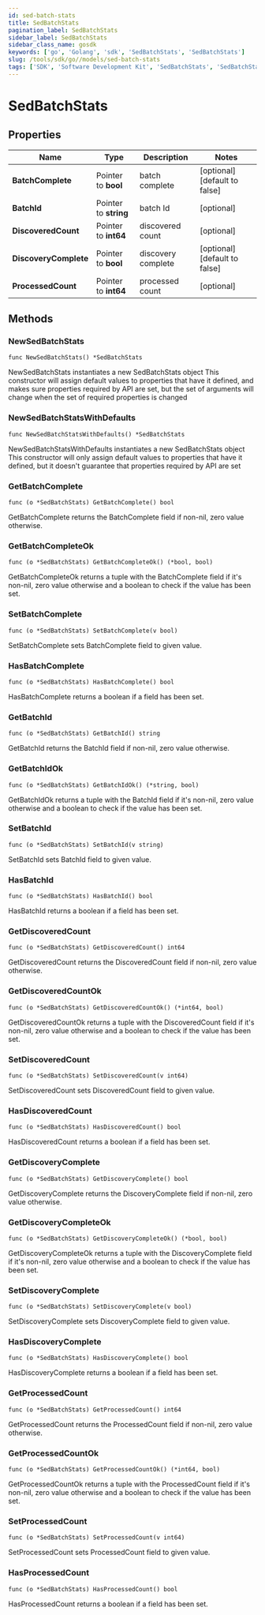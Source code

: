 ```yaml
---
id: sed-batch-stats
title: SedBatchStats
pagination_label: SedBatchStats
sidebar_label: SedBatchStats
sidebar_class_name: gosdk
keywords: ['go', 'Golang', 'sdk', 'SedBatchStats', 'SedBatchStats'] 
slug: /tools/sdk/go//models/sed-batch-stats
tags: ['SDK', 'Software Development Kit', 'SedBatchStats', 'SedBatchStats']
---
```


# SedBatchStats

## Properties

Name | Type | Description | Notes
------------ | ------------- | ------------- | -------------
**BatchComplete** | Pointer to **bool** | batch complete | [optional] [default to false]
**BatchId** | Pointer to **string** | batch Id | [optional] 
**DiscoveredCount** | Pointer to **int64** | discovered count | [optional] 
**DiscoveryComplete** | Pointer to **bool** | discovery complete | [optional] [default to false]
**ProcessedCount** | Pointer to **int64** | processed count | [optional] 

## Methods

### NewSedBatchStats

`func NewSedBatchStats() *SedBatchStats`

NewSedBatchStats instantiates a new SedBatchStats object
This constructor will assign default values to properties that have it defined,
and makes sure properties required by API are set, but the set of arguments
will change when the set of required properties is changed

### NewSedBatchStatsWithDefaults

`func NewSedBatchStatsWithDefaults() *SedBatchStats`

NewSedBatchStatsWithDefaults instantiates a new SedBatchStats object
This constructor will only assign default values to properties that have it defined,
but it doesn't guarantee that properties required by API are set

### GetBatchComplete

`func (o *SedBatchStats) GetBatchComplete() bool`

GetBatchComplete returns the BatchComplete field if non-nil, zero value otherwise.

### GetBatchCompleteOk

`func (o *SedBatchStats) GetBatchCompleteOk() (*bool, bool)`

GetBatchCompleteOk returns a tuple with the BatchComplete field if it's non-nil, zero value otherwise
and a boolean to check if the value has been set.

### SetBatchComplete

`func (o *SedBatchStats) SetBatchComplete(v bool)`

SetBatchComplete sets BatchComplete field to given value.

### HasBatchComplete

`func (o *SedBatchStats) HasBatchComplete() bool`

HasBatchComplete returns a boolean if a field has been set.

### GetBatchId

`func (o *SedBatchStats) GetBatchId() string`

GetBatchId returns the BatchId field if non-nil, zero value otherwise.

### GetBatchIdOk

`func (o *SedBatchStats) GetBatchIdOk() (*string, bool)`

GetBatchIdOk returns a tuple with the BatchId field if it's non-nil, zero value otherwise
and a boolean to check if the value has been set.

### SetBatchId

`func (o *SedBatchStats) SetBatchId(v string)`

SetBatchId sets BatchId field to given value.

### HasBatchId

`func (o *SedBatchStats) HasBatchId() bool`

HasBatchId returns a boolean if a field has been set.

### GetDiscoveredCount

`func (o *SedBatchStats) GetDiscoveredCount() int64`

GetDiscoveredCount returns the DiscoveredCount field if non-nil, zero value otherwise.

### GetDiscoveredCountOk

`func (o *SedBatchStats) GetDiscoveredCountOk() (*int64, bool)`

GetDiscoveredCountOk returns a tuple with the DiscoveredCount field if it's non-nil, zero value otherwise
and a boolean to check if the value has been set.

### SetDiscoveredCount

`func (o *SedBatchStats) SetDiscoveredCount(v int64)`

SetDiscoveredCount sets DiscoveredCount field to given value.

### HasDiscoveredCount

`func (o *SedBatchStats) HasDiscoveredCount() bool`

HasDiscoveredCount returns a boolean if a field has been set.

### GetDiscoveryComplete

`func (o *SedBatchStats) GetDiscoveryComplete() bool`

GetDiscoveryComplete returns the DiscoveryComplete field if non-nil, zero value otherwise.

### GetDiscoveryCompleteOk

`func (o *SedBatchStats) GetDiscoveryCompleteOk() (*bool, bool)`

GetDiscoveryCompleteOk returns a tuple with the DiscoveryComplete field if it's non-nil, zero value otherwise
and a boolean to check if the value has been set.

### SetDiscoveryComplete

`func (o *SedBatchStats) SetDiscoveryComplete(v bool)`

SetDiscoveryComplete sets DiscoveryComplete field to given value.

### HasDiscoveryComplete

`func (o *SedBatchStats) HasDiscoveryComplete() bool`

HasDiscoveryComplete returns a boolean if a field has been set.

### GetProcessedCount

`func (o *SedBatchStats) GetProcessedCount() int64`

GetProcessedCount returns the ProcessedCount field if non-nil, zero value otherwise.

### GetProcessedCountOk

`func (o *SedBatchStats) GetProcessedCountOk() (*int64, bool)`

GetProcessedCountOk returns a tuple with the ProcessedCount field if it's non-nil, zero value otherwise
and a boolean to check if the value has been set.

### SetProcessedCount

`func (o *SedBatchStats) SetProcessedCount(v int64)`

SetProcessedCount sets ProcessedCount field to given value.

### HasProcessedCount

`func (o *SedBatchStats) HasProcessedCount() bool`

HasProcessedCount returns a boolean if a field has been set.


